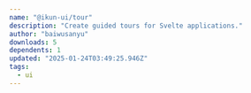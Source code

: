```yaml
---
name: "@ikun-ui/tour"
description: "Create guided tours for Svelte applications."
author: "baiwusanyu"
downloads: 5
dependents: 1
updated: "2025-01-24T03:49:25.946Z"
tags: 
  - ui
---
```

